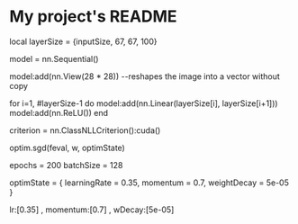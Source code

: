 # My project's README

local layerSize = {inputSize, 67, 67, 100}

model = nn.Sequential()

model:add(nn.View(28 * 28)) --reshapes the image into a vector without copy

for i=1, #layerSize-1 do
    model:add(nn.Linear(layerSize[i], layerSize[i+1]))	
	model:add(nn.ReLU())
end

criterion = nn.ClassNLLCriterion():cuda()

optim.sgd(feval, w, optimState)

epochs = 200
batchSize = 128

optimState = {
	learningRate = 0.35,
	momentum = 0.7,
	weightDecay = 5e-05    
}

lr:[0.35] , momentum:[0.7] , wDecay:[5e-05]	

